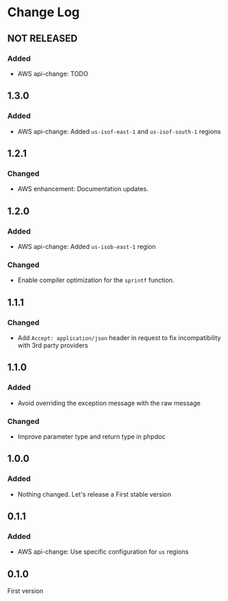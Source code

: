 # Change Log

## NOT RELEASED

### Added

- AWS api-change: TODO

## 1.3.0

### Added

- AWS api-change: Added `us-isof-east-1`  and `us-isof-south-1` regions

## 1.2.1

### Changed

- AWS enhancement: Documentation updates.

## 1.2.0

### Added

- AWS api-change: Added `us-isob-east-1` region

### Changed

- Enable compiler optimization for the `sprintf` function.

## 1.1.1

### Changed

- Add `Accept: application/json` header in request to fix incompatibility with 3rd party providers

## 1.1.0

### Added

- Avoid overriding the exception message with the raw message

### Changed

- Improve parameter type and return type in phpdoc

## 1.0.0

### Added

- Nothing changed. Let's release a First stable version

## 0.1.1

### Added

- AWS api-change: Use specific configuration for `us` regions

## 0.1.0

First version
